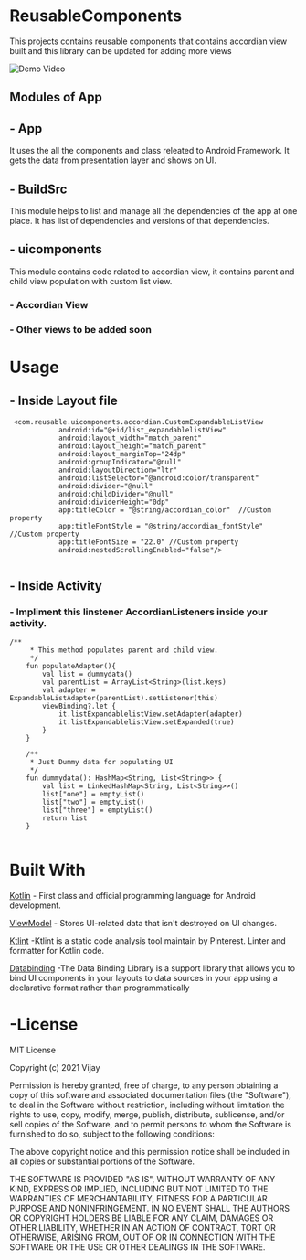 # ReusableComponents
This projects contains reusable components that contains accordian view built and this library can be updated for adding more views

![Demo Video](https://user-images.githubusercontent.com/5475652/145971410-fc740931-e941-42e2-b5a5-3d96a62e9288.gif)

## Modules of App

## - App
It uses the all the components and class releated to Android Framework. It gets the data from presentation layer and shows on UI.

## - BuildSrc
This module helps to list and manage all the dependencies of the app at one place. It has list of dependencies and versions of that dependencies.

## - uicomponents
This module contains code related to accordian view, it contains parent and child view population with custom list view.
### - Accordian View
### - Other views to be added soon

# Usage

## - Inside Layout file
```
 <com.reusable.uicomponents.accordian.CustomExpandableListView
            android:id="@+id/list_expandablelistView"
            android:layout_width="match_parent"
            android:layout_height="match_parent"
            android:layout_marginTop="24dp"
            android:groupIndicator="@null"
            android:layoutDirection="ltr"
            android:listSelector="@android:color/transparent"
            android:divider="@null"
            android:childDivider="@null"
            android:dividerHeight="0dp"
            app:titleColor = "@string/accordian_color"  //Custom property
            app:titleFontStyle = "@string/accordian_fontStyle" //Custom property
            app:titleFontSize = "22.0" //Custom property
            android:nestedScrollingEnabled="false"/>
            
```
## - Inside Activity 
### - Impliment this linstener AccordianListeners inside your activity.

```
/**
     * This method populates parent and child view.
     */
    fun populateAdapter(){
        val list = dummydata()
        val parentList = ArrayList<String>(list.keys)
        val adapter = ExpandableListAdapter(parentList).setListener(this)
        viewBinding?.let {
            it.listExpandablelistView.setAdapter(adapter)
            it.listExpandablelistView.setExpanded(true)
        }
    }

    /**
     * Just Dummy data for populating UI
     */
    fun dummydata(): HashMap<String, List<String>> {
        val list = LinkedHashMap<String, List<String>>()
        list["one"] = emptyList()
        list["two"] = emptyList()
        list["three"] = emptyList()
        return list
    }
            
```

# Built With

[Kotlin](https://kotlinlang.org/) - First class and official programming language for Android development.

[ViewModel](https://developer.android.com/topic/libraries/architecture/viewmodel) - Stores UI-related data that isn't destroyed on UI changes.

[Ktlint](https://github.com/pinterest/ktlint) -Ktlint is a static code analysis tool maintain by Pinterest. Linter and formatter for Kotlin code.

[Databinding](https://developer.android.com/topic/libraries/data-binding) -The Data Binding Library is a support library that allows you to bind UI components in your layouts to data sources in your app using a declarative format rather than programmatically


# -License


MIT License

Copyright (c) 2021 Vijay

Permission is hereby granted, free of charge, to any person obtaining a copy
of this software and associated documentation files (the "Software"), to deal
in the Software without restriction, including without limitation the rights
to use, copy, modify, merge, publish, distribute, sublicense, and/or sell
copies of the Software, and to permit persons to whom the Software is
furnished to do so, subject to the following conditions:

The above copyright notice and this permission notice shall be included in all
copies or substantial portions of the Software.

THE SOFTWARE IS PROVIDED "AS IS", WITHOUT WARRANTY OF ANY KIND, EXPRESS OR
IMPLIED, INCLUDING BUT NOT LIMITED TO THE WARRANTIES OF MERCHANTABILITY,
FITNESS FOR A PARTICULAR PURPOSE AND NONINFRINGEMENT. IN NO EVENT SHALL THE
AUTHORS OR COPYRIGHT HOLDERS BE LIABLE FOR ANY CLAIM, DAMAGES OR OTHER
LIABILITY, WHETHER IN AN ACTION OF CONTRACT, TORT OR OTHERWISE, ARISING FROM,
OUT OF OR IN CONNECTION WITH THE SOFTWARE OR THE USE OR OTHER DEALINGS IN THE
SOFTWARE.
